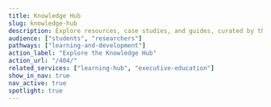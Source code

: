 ```yaml
---
title: Knowledge Hub
slug: knowledge-hub
description: Explore resources, case studies, and guides, curated by the Alliances team and our knowledge partners, that help researchers and students understand research translation, entrepreneurship, and commercialisation pathways.
audience: ["students", "researchers"]
pathways: ["learning-and-development"]
action_label: "Explore the Knowledge Hub"
action_url: "/404/"
related_services: ["learning-hub", "executive-education"]
show_in_nav: true
nav_active: true
spotlight: true
---
```


